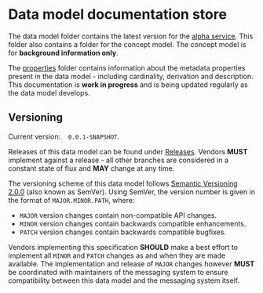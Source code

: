 # Data model documentation store

The data model folder contains the latest version for the [alpha service](https://github.com/JiscRDSS/rdss-canonical-data-model/tree/master/Data-Model/Diagrams/alpha-model). This folder also contains a folder for the concept model. The concept model is for **background information only**.

The [properties](https://github.com/JiscRDSS/rdss-canonical-data-model/tree/master/properties) folder contains information about the metadata properties present in the data model - including cardinality, derivation and description. This documentation is **work in progress** and is being updated regularly as the data model develops.

## Versioning

Current version:&nbsp;&nbsp;&nbsp;&nbsp;`0.0.1-SNAPSHOT`.

Releases of this data model can be found under [Releases](https://github.com/JiscRDSS/rdss-message-api-docs/releases). Vendors **MUST** implement against a release - all other branches are considered in a constant state of flux and **MAY** change at any time.

The versioning scheme of this data model follows [Semantic Versioning 2.0.0](http://semver.org/spec/v2.0.0.html) (also known as SemVer). Using SemVer, the version number is given in the format of `MAJOR.MINOR.PATH`, where:

- `MAJOR` version changes contain non-compatible API changes.
- `MINOR` version changes contain backwards compatible enhancements.
- `PATCH` version changes contain backwards compatible bugfixes.

Vendors implementing this specification **SHOULD** make a best effort to implement all `MINOR` and `PATCH` changes as and when they are made available. The implementation and release of `MAJOR` changes however **MUST** be coordinated with maintainers of the messaging system to ensure compatibility between this data model and the messaging system itself.
